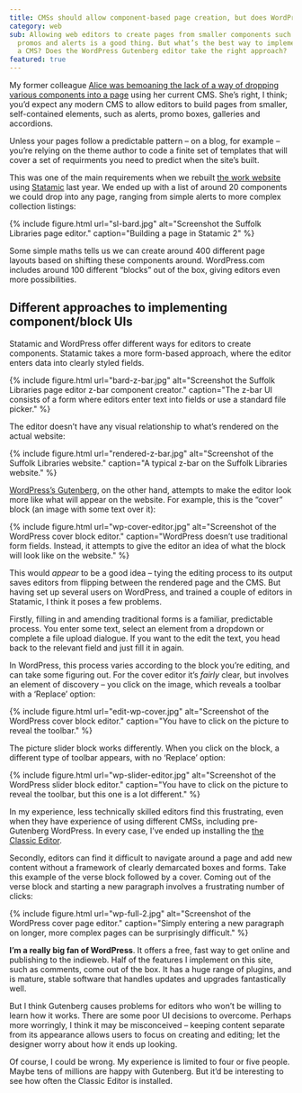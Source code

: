 ```yaml
---
title: CMSs should allow component-based page creation, but does WordPress Gutenberg get it right?
category: web
sub: Allowing web editors to create pages from smaller components such as callouts,
  promos and alerts is a good thing. But what’s the best way to implement these in
  a CMS? Does the WordPress Gutenberg editor take the right approach?
featured: true
---
```

My former colleague [Alice was bemoaning the lack of a way of dropping various components into a page](https://twitter.com/alicetheunique/status/1371906984052723716) using her current CMS. She’s right, I think; you’d expect any modern CMS to allow editors to build pages from smaller, self-contained elements, such as alerts, promo boxes, galleries and accordions.

Unless your pages follow a predictable pattern – on a blog, for example – you’re relying on the theme author to code a finite set of templates that will cover a set of requirments you need to predict when the site’s built.

This was one of the main requirements when we rebuilt [the work website](https://www.suffolklibraries.co.uk) using [Statamic](https://statamic.com/) last year. We ended up with a list of around 20 components we could drop into any page, ranging from simple alerts to more complex collection listings:

{% include figure.html url="sl-bard.jpg" alt="Screenshot the Suffolk Libraries page editor." caption="Building a page in Statamic 2" %}

Some simple maths tells us we can create around 400 different page layouts based on shifting these components around. WordPress.com includes around 100 different “blocks” out of the box, giving editors even more possibilities.

## Different approaches to implementing component/block UIs

Statamic and WordPress offer different ways for editors to create components. Statamic takes a more form-based approach, where the editor enters data into clearly styled fields.

{% include figure.html url="bard-z-bar.jpg" alt="Screenshot the Suffolk Libraries page editor z-bar component creator." caption="The z-bar UI consists of a form where editors enter text into fields or use a standard file picker." %}

The editor doesn’t have any visual relationship to what’s rendered on the actual website:

{% include figure.html url="rendered-z-bar.jpg" alt="Screenshot of the Suffolk Libraries website." caption="A typical z-bar on the Suffolk Libraries website." %}

[WordPress’s Gutenberg](https://wordpress.org/gutenberg/), on the other hand, attempts to make the editor look more like what will appear on the website. For example, this is the “cover” block (an image with some text over it):

{% include figure.html url="wp-cover-editor.jpg" alt="Screenshot of the WordPress cover block editor." caption="WordPress doesn’t use traditional form fields. Instead, it attempts to give the editor an idea of what the block will look like on the website." %}

This would _appear_ to be a good idea – tying the editing process to its output saves editors from flipping between the rendered page and the CMS. But having set up several users on WordPress, and trained a couple of editors in Statamic, I think it poses a few problems.

Firstly, filling in and amending traditional forms is a familiar, predictable process. You enter some text, select an element from a dropdown or complete a file upload dialogue. If you want to the edit the text, you head back to the relevant field and just fill it in again.

In WordPress, this process varies according to the block you’re editing, and can take some figuring out. For the cover editor it’s _fairly_ clear, but involves an element of discovery – you click on the image, which reveals a toolbar with a ‘Replace’ option:

{% include figure.html url="edit-wp-cover.jpg" alt="Screenshot of the WordPress cover block editor." caption="You have to click on the picture to reveal the toolbar." %}

The picture slider block works differently. When you click on the block, a different type of toolbar appears, with no ‘Replace’ option:

{% include figure.html url="wp-slider-editor.jpg" alt="Screenshot of the WordPress slider block editor." caption="You have to click on the picture to reveal the toolbar, but this one is a lot different." %}

In my experience, less technically skilled editors find this frustrating, even when they have experience of using different CMSs, including pre-Gutenberg WordPress. In every case, I’ve ended up installing the [the Classic Editor](https://wordpress.org/plugins/classic-editor/).

Secondly, editors can find it difficult to navigate around a page and add new content without a framework of clearly demarcated boxes and forms. Take this example of the verse block followed by a cover. Coming out of the verse block and starting a new paragraph involves a frustrating number of clicks:

{% include figure.html url="wp-full-2.jpg" alt="Screenshot of the WordPress cover page editor." caption="Simply entering a new paragraph on longer, more complex pages can be surprisingly difficult." %}

**I’m a really big fan of WordPress**. It offers a free, fast way to get online and publishing to the indieweb. Half of the features I implement on this site, such as comments, come out of the box. It has a huge range of plugins, and is mature, stable software that handles updates and upgrades fantastically well.

But I think Gutenberg causes problems for editors who won’t be willing to learn how it works. There are some poor UI decisions to overcome. Perhaps more worringly, I think it may be misconceived – keeping content separate from its appearance allows users to focus on creating and editing; let the designer worry about how it ends up looking.

Of course, I could be wrong. My experience is limited to four or five people. Maybe tens of millions are happy with Gutenberg. But it’d be interesting to see how often the Classic Editor is installed.